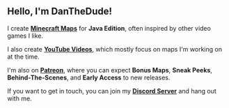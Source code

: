 ## Hello, I'm DanTheDude!

I create **[Minecraft Maps](https://www.planetminecraft.com/member/danthedude/)** for **Java Edition**, often inspired by other video games I like.

I also create **[YouTube Videos](https://www.youtube.com/channel/UCiMWeGliSAsDVsd6yYnxDkA)**, which mostly focus on maps I'm working on at the time.

I'm also on **[Patreon](https://patreon.com/DanTheDude?utm_medium=clipboard_copy&utm_source=copyLink&utm_campaign=creatorshare_creator&utm_content=join_link)**, where you can expect **Bonus Maps**, **Sneak Peeks**, **Behind-The-Scenes**, and **Early Access** to new releases.

If you want to get in touch, you can join my **[Discord Server](https://discord.gg/NzH2R6d2c9)** and hang out with me.
